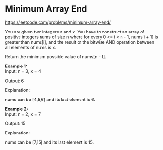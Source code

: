 # Minimum Array End
https://leetcode.com/problems/minimum-array-end/

You are given two integers n and x. You have to construct an array of positive integers nums of size n where for every 0 <= i < n - 1, nums[i + 1] is greater than nums[i], and the result of the bitwise AND operation between all elements of nums is x.

Return the minimum possible value of nums[n - 1].

<b>Example 1:</b>\
Input: n = 3, x = 4

Output: 6

Explanation:

nums can be [4,5,6] and its last element is 6.


<b>Example 2:</b>\
Input: n = 2, x = 7

Output: 15

Explanation:

nums can be [7,15] and its last element is 15.